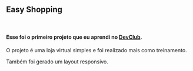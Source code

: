 <h2>Easy Shopping</h2>
<br>
<h4>Esse foi o primeiro projeto que eu aprendi no <a href="https://rodolfomori.com.br/devclub">DevClub<a/>.</h4>

<p>O projeto é uma loja virtual simples e foi realizado mais como treinamento. </p>
<p>Também foi gerado um layout responsivo.</p>
